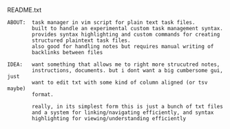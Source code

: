 README.txt
    
    ABOUT:  task manager in vim script for plain text task files.
            built to handle an experimental custom task management syntax.
            provides syntax highlighting and custom commands for creating
            structured plaintext task files.
            also good for handling notes but requires manual writing of
            backlinks between files

    IDEA:   want something that allows me to right more strucutred notes, 
            instructions, documents. but i dont want a big cumbersome gui, just
            want to edit txt with some kind of column aligned (or tsv maybe) 
            format.

            really, in its simplest form this is just a bunch of txt files 
            and a system for linking/navigating efficiently, and syntax
            highlighting for viewing/understanding efficiently

